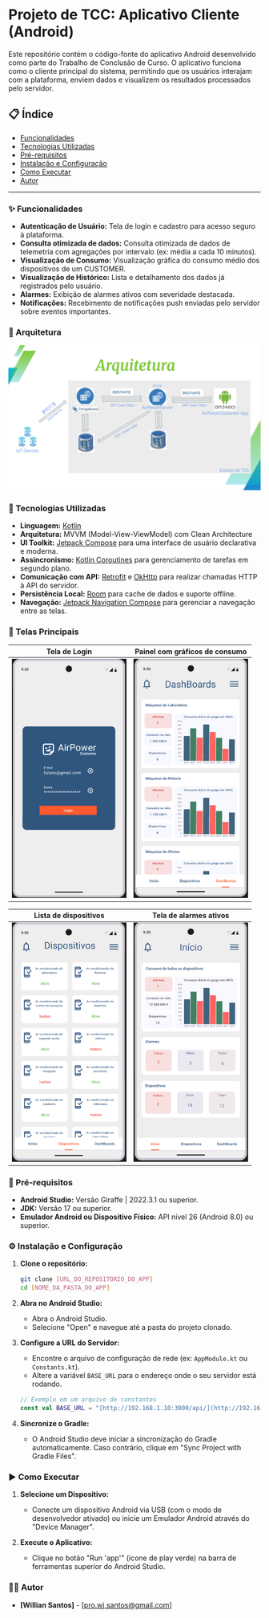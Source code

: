 # Projeto de TCC: Aplicativo Cliente (Android)

Este repositório contém o código-fonte do aplicativo Android desenvolvido como parte do Trabalho de Conclusão de Curso. O aplicativo funciona como o cliente principal do sistema, permitindo que os usuários interajam com a plataforma, enviem dados e visualizem os resultados processados pelo servidor.

## 📋 Índice

- [Funcionalidades](#-funcionalidades)
- [Tecnologias Utilizadas](#-tecnologias-utilizadas)
- [Pré-requisitos](#-pré-requisitos)
- [Instalação e Configuração](#-instalação-e-configuração)
- [Como Executar](#-como-executar)
- [Autor](#-autor)

---

### ✨ Funcionalidades

- **Autenticação de Usuário:** Tela de login e cadastro para acesso seguro à plataforma.
- **Consulta otimizada de dados:** Consulta otimizada de dados de telemetria com agregações por intervalo (ex: média a cada 10 minutos).
- **Visualização de Consumo:** Visualização gráfica do consumo médio dos dispositivos de um CUSTOMER.
- **Visualização de Histórico:** Lista e detalhamento dos dados já registrados pelo usuário.
- **Alarmes:** Exibição de alarmes ativos com severidade destacada.
- **Notificações:** Recebimento de notificações push enviadas pelo servidor sobre eventos importantes.

### 🔧 Arquitetura
![Arquitetura](meta/img/architecture.png)
### 🚀 Tecnologias Utilizadas

- **Linguagem:** [Kotlin](https://kotlinlang.org/)
- **Arquitetura:** MVVM (Model-View-ViewModel) com Clean Architecture
- **UI Toolkit:** [Jetpack Compose](https://developer.android.com/jetpack/compose) para uma interface de usuário declarativa e moderna.
- **Assincronismo:** [Kotlin Coroutines](https://kotlinlang.org/docs/coroutines-overview.html) para gerenciamento de tarefas em segundo plano.
- **Comunicação com API:** [Retrofit](https://square.github.io/retrofit/) e [OkHttp](https://square.github.io/okhttp/) para realizar chamadas HTTP à API do servidor.
- **Persistência Local:** [Room](https://developer.android.com/training/data-storage/room) para cache de dados e suporte offline.
- **Navegação:** [Jetpack Navigation Compose](https://developer.android.com/jetpack/compose/navigation) para gerenciar a navegação entre as telas.

### 📱 Telas Principais
| Tela de Login | Painel com gráficos de consumo |
|---------------|-------------------------------|
| ![Login](meta/img/login.png) | ![Dashboard](meta/img/dashboards.png) |

| Lista de dispositivos | Tela de alarmes ativos |
|------------------------|------------------------|
| ![Devices](meta/img/devices.png) | ![Alarmes](meta/img/home.png) |

### 🔧 Pré-requisitos

- **Android Studio:** Versão Giraffe | 2022.3.1 ou superior.
- **JDK:** Versão 17 ou superior.
- **Emulador Android ou Dispositivo Físico:** API nível 26 (Android 8.0) ou superior.

### ⚙️ Instalação e Configuração

1.  **Clone o repositório:**
    ```bash
    git clone [URL_DO_REPOSITORIO_DO_APP]
    cd [NOME_DA_PASTA_DO_APP]
    ```

2.  **Abra no Android Studio:**
    - Abra o Android Studio.
    - Selecione "Open" e navegue até a pasta do projeto clonado.

3.  **Configure a URL do Servidor:**
    - Encontre o arquivo de configuração de rede (ex: `AppModule.kt` ou `Constants.kt`).
    - Altere a variável `BASE_URL` para o endereço onde o seu servidor está rodando.
    ```kotlin
    // Exemplo em um arquivo de constantes
    const val BASE_URL = "[http://192.168.1.10:3000/api/](http://192.168.1.10:3000/api/)" 
    ```

4.  **Sincronize o Gradle:**
    - O Android Studio deve iniciar a sincronização do Gradle automaticamente. Caso contrário, clique em "Sync Project with Gradle Files".

### ▶️ Como Executar

1.  **Selecione um Dispositivo:**
    - Conecte um dispositivo Android via USB (com o modo de desenvolvedor ativado) ou inicie um Emulador Android através do "Device Manager".

2.  **Execute o Aplicativo:**
    - Clique no botão "Run 'app'" (ícone de play verde) na barra de ferramentas superior do Android Studio.

### 👨‍💻 Autor

- **[Willian Santos]** - [pro.wj.santos@gmail.com]